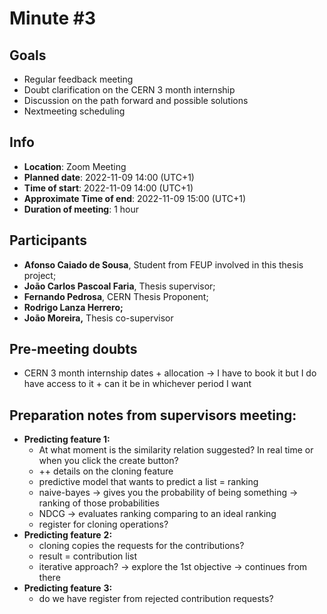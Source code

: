 # Minute #3

## Goals

- Regular feedback meeting
- Doubt clarification on the CERN 3 month internship
- Discussion on the path forward and possible solutions
- Nextmeeting scheduling

## Info

- **Location**: Zoom Meeting
- **Planned date**: 2022-11-09 14:00 (UTC+1)
- **Time of start**: 2022-11-09 14:00 (UTC+1)
- **Approximate Time of end**: 2022-11-09 15:00 (UTC+1)
- **Duration of meeting**: 1 hour

## Participants

- **Afonso Caiado de Sousa**, Student from FEUP involved in this thesis project;
- **João Carlos Pascoal Faria**, Thesis supervisor;
- **Fernando Pedrosa**, CERN Thesis Proponent;
- **Rodrigo Lanza Herrero;**
- **João Moreira,** Thesis co-supervisor

## Pre-meeting doubts

- CERN 3 month internship dates + allocation → I have to book it but I do have access to it + can it be in whichever period I want

## Preparation notes from supervisors meeting:

- **Predicting feature 1:**
    - At what moment is the similarity relation suggested? In real time or when you click the create button?
    - ++ details on the cloning feature
    - predictive model that wants to predict a list = ranking
    - naive-bayes → gives you the probability of being something → ranking of those probabilities
    - NDCG → evaluates ranking comparing to an ideal ranking
    - register for cloning operations?
- **Predicting feature** **2:**
    - cloning copies the requests for the contributions?
    - result = contribution list
    - iterative approach? → explore the 1st objective → continues from there
- **Predicting feature** **3:**
    - do we have register from rejected contribution requests?